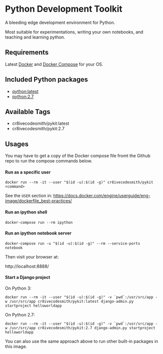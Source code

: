 Python Development Toolkit
==========================

A bleeding edge development environment for Python.

Most suitable for experimentations, writing your own notebooks, and teaching
and learning python.


## Requirements

Latest [Docker][1] and [Docker Compose][2] for your OS.


## Included Python packages

- [python:latest][3]
- [python:2.7][4]


## Available Tags

- cr8ivecodesmith/pykit:latest
- cr8ivecodesmith/pykit:2.7


## Usages

You may have to get a copy of the Docker compose file fromt the Github repo
to run the compose commands below.


#### Run as a specific user

```
docker run --rm -it --user "$(id -u):$(id -g)" cr8ivecodesmith/pykit <command>
```

See the `USER` section in:
https://docs.docker.com/engine/userguide/eng-image/dockerfile_best-practices/


#### Run an ipython shell

```
docker-compose run --rm ipython
```


#### Run an ipython notebook server

```
docker-compose run -u "$(id -u):$(id -g)" --rm --service-ports notebook
```

Then visit your browser at:

http://localhost:8888/


#### Start a Django project

On Python 3:

```
docker run --rm -it --user "$(id -u):$(id -g)" -v `pwd`:/usr/src/app -w /usr/src/app cr8ivecodesmith/pykit:latest django-admin.py startproject helloworldapp
```

On Python 2.7:

```
docker run --rm -it --user "$(id -u):$(id -g)" -v `pwd`:/usr/src/app -w /usr/src/app cr8ivecodesmith/pykit:2.7 django-admin.py startproject helloworldapp
```

You can also use the same approach above to run other built-in packages in this
image.


[1]: https://docs.docker.com/engine/installation/
[2]: https://docs.docker.com/compose/install/
[3]: https://github.com/cr8ivecodesmith/dockerfiles/blob/master/py3kit/requirements.txt
[4]: https://github.com/cr8ivecodesmith/dockerfiles/blob/master/py2kit/requirements.txt
